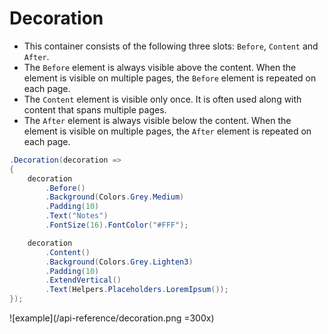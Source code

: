# Decoration

- This container consists of the following three slots: `Before`, `Content` and `After`.
- The `Before` element is always visible above the content. When the element is visible on multiple pages, the `Before` element is repeated on each page.
- The `Content` element is visible only once. It is often used along with content that spans multiple pages.
- The `After` element is always visible below the content. When the element is visible on multiple pages, the `After` element is repeated on each page.

```csharp
.Decoration(decoration =>
{
    decoration
        .Before()
        .Background(Colors.Grey.Medium)
        .Padding(10)
        .Text("Notes")
        .FontSize(16).FontColor("#FFF");

    decoration
        .Content()
        .Background(Colors.Grey.Lighten3)
        .Padding(10)
        .ExtendVertical()
        .Text(Helpers.Placeholders.LoremIpsum());
});
```

![example](/api-reference/decoration.png =300x)